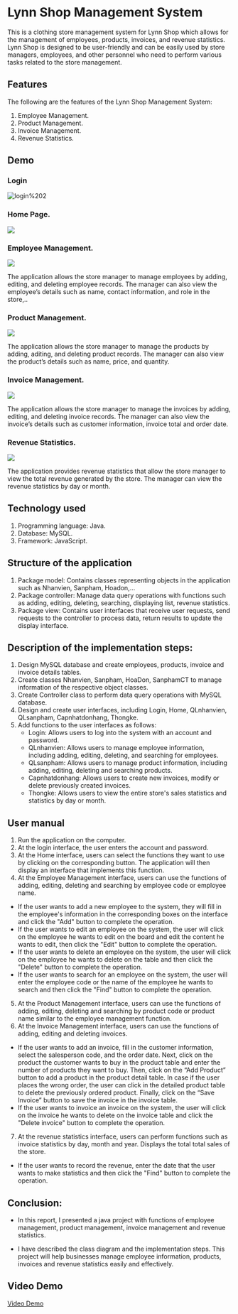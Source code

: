 # Lynn Shop Management System

This is a clothing store management system for Lynn Shop which allows for the management of employees, products, invoices, and revenue statistics. Lynn Shop is designed to be user-friendly and can be easily used by store managers, employees, and other personnel who need to perform various tasks related to the store management. 

## Features
The following are the features of the Lynn Shop Management System:

1. Employee Management.
2. Product Management.
3. Invoice Management.
4. Revenue Statistics.



## Demo 

### Login 
![login%202](./image/login%202.jpg)
### Home Page.
![](./image/trang%20chủ.jpg)

### Employee Management.
![](./image/qli%20nhân%20viên.jpg)

The application allows the store manager to manage employees by adding, editing, and deleting employee records. The manager can also view the employee’s details such as name, contact information, and role in the store,..

### Product Management.

![](./image/qli%20sản%20phẩm.jpg)

The application allows the store manager to manage the products by adding, aditing, and deleting product records. The manager can also view the product’s details such as name, price, and quantity.

### Invoice Management.
![](./image/quản%20lí%20hóa%20đơn.jpg)

The application allows the store manager to manage the invoices by adding, editing, and deleting invoice records. The manager can also view the invoice’s details such as customer information, invoice total and order date.

### Revenue Statistics.
![](./image/thống%20kê.jpg)

The application provides revenue statistics that allow the store manager to view the total revenue generated by the store. The manager can view the revenue statistics by day or month.

## Technology used
1. Programming language: Java.
2. Database: MySQL.
3. Framework: JavaScript.


## Structure of the application
1. Package model: Contains classes representing objects in the application such as Nhanvien, Sanpham, Hoadon,...
2. Package controller: Manage data query operations with functions such as adding, editing, deleting, searching, displaying list, revenue statistics.
3. Package view: Contains user interfaces that receive user requests, send requests to the controller to process data, return results to update the display interface.

## Description of the implementation steps:
1. Design MySQL database and create employees, products, invoice and invoice details tables.
2. Create classes Nhanvien, Sanpham, HoaDon, SanphamCT to manage information of the respective object classes.
3. Create Controller class to perform data query operations with MySQL database.
4. Design and create user interfaces, including Login, Home, QLnhanvien, QLsanpham, Capnhatdonhang, Thongke.
5. Add functions to the user interfaces as follows:
   - Login: Allows users to log into the system with an account and password.
   - QLnhanvien: Allows users to manage employee information, including adding, editing, deleting, and searching for employees.
   - QLsanpham: Allows users to manage product information, including adding, editing, deleting and searching products.
   - Capnhatdonhang: Allows users to create new invoices, modify or delete previously created invoices.
   - Thongke: Allows users to view the entire store's sales statistics and statistics by day or month.

## User manual
1. Run the application on the computer.
2. At the login interface, the user enters the account and password.
3. At the Home interface, users can select the functions they want to use by clicking on the corresponding button. The application will then display an interface that implements this function.
4. At the Employee Management interface, users can use the functions of adding, editing, deleting and searching by employee code or employee name.
- If the user wants to add a new employee to the system, they will fill in the employee's information in the corresponding boxes on the interface and click the "Add" button to complete the operation.
- If the user wants to edit an employee on the system, the user will click on the employee he wants to edit on the board and edit the content he wants to edit, then click the "Edit" button to complete the operation.
- If the user wants to delete an employee on the system, the user will click on the employee he wants to delete on the table and then click the "Delete" button to complete the operation.
- If the user wants to search for an employee on the system, the user will enter the employee code or the name of the employee he wants to search and then click the "Find" button to complete the operation.
5. At the Product Management interface, users can use the functions of adding, editing, deleting and searching by product code or product name similar to the employee management function.
6. At the Invoice Management interface, users can use the functions of adding, editing and deleting invoices.
- If the user wants to add an invoice, fill in the customer information, select the salesperson code, and the order date. Next, click on the product the customer wants to buy in the product table and enter the number of products they want to buy. Then, click on the “Add Product” button to add a product in the product detail table. In case if the user places the wrong order, the user can click in the detailed product table to delete the previously ordered product. Finally, click on the “Save Invoice” button to save the invoice in the invoice table.
- If the user wants to invoice an invoice on the system, the user will click on the invoice he wants to delete on the invoice table and click the "Delete invoice" button to complete the operation.
7. At the revenue statistics interface, users can perform functions such as invoice statistics by day, month and year. Displays the total total sales of the store.
- If the user wants to record the revenue, enter the date that the user wants to make statistics and then click the "Find" button to complete the operation.

## Conclusion:
- In this report, I presented a java project with functions of employee management, product management, invoice management and revenue statistics. 

- I have described the class diagram and the implementation steps. This project will help businesses manage employee information, products, invoices and revenue statistics easily and effectively.

## Video Demo

[Video Demo](https://youtu.be/2YXKEe6MATs)